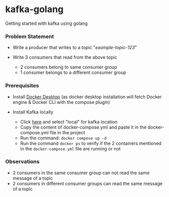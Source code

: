 # kafka-golang

Getting started with kafka using golang  

### Problem Statement

- Write a producer that writes to a topic "*example-topic-123*"
- Write 3 consumers that read from the above topic

  - 2 consumers belong to same consumer group
  - 1 consumer belongs to a different consumer group

### Prerequisites

- Install [Docker Desktop](https://docs.docker.com/compose/install/compose-desktop/) (as docker desktop installation will fetch Docker engine & Docker CLI with the compose plugin)
- Install Kafka locally

  - Click [here](https://developer.confluent.io/get-started/go/#kafka-setup) and select "local" for kafka location
  - Copy the content of docker-compose.yml and paste it in the docker-compose.yml file in the project
  - Run the command: ```docker compose up -d```
  - Run the command ```docker ps``` to verify if the 2 containers mentioned in the `docker-compose.yml` file are running or not
  
### Observations

- 2 consumers in the same consumer group can not read the same message of a topic
- 2 consumers in different consumer groups can read the same message of a topic
